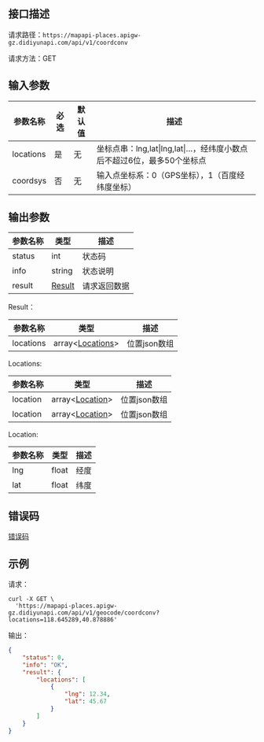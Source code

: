 
## 接口描述
请求路径：`https://mapapi-places.apigw-gz.didiyunapi.com/api/v1/coordconv`

请求方法：GET
## 输入参数
|参数名称 | 必选 | 默认值 | 描述|
|--------|-----|-----|-----|
|locations| 是 | 无 |坐标点串：lng,lat&#124;lng,lat&#124;…，经纬度小数点后不超过6位，最多50个坐标点 |
|coordsys | 否 | 无 | 输入点坐标系：0（GPS坐标），1（百度经纬度坐标）|

## 输出参数
|参数名称  | 类型 | 描述|
|--------|-----|-----|
|status | int  |状态码 |
|info|string|状态说明	|
|result | [Result](#Result)|请求返回数据 |

<span id="Result"></span>
Result：

|参数名称  | 类型 | 描述 |
|--------|-----|-----|
|locations | array<[Locations](#Locations)> | 位置json数组|

<span id="Locations"></span>
Locations:

|参数名称  | 类型 | 描述 |
|--------|-----|-----|
|location | array<[Location](#Location)> | 位置json数组|
|location | array<[Location](#Location)> | 位置json数组|

<span id="Location"></span>
Location:

|参数名称  | 类型 | 描述 |
|--------|-----|-----|
|lng   | float  |经度 |
|lat   | float  |纬度 |

## 错误码
[错误码](/static/apimarket-docs/services/地图开放平台/错误码.md#errorCode)

## 示例

请求：
``` shell
curl -X GET \
  'https://mapapi-places.apigw-gz.didiyunapi.com/api/v1/geocode/coordconv?locations=118.645289,40.878886'
```
输出：
``` json
{
    "status": 0,
    "info": "OK",
    "result": {
        "locations": [
            {
                "lng": 12.34,
                "lat": 45.67
            }
        ]
    }
}
```
